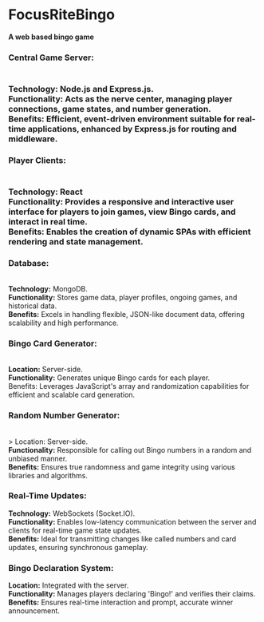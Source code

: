 # FocusRiteBingo
<b>A web based bingo game</b>

<h3><b>Central Game Server:</b><h3></br>
Technology:</b> Node.js and Express.js.</br>
<b>Functionality:</b> Acts as the nerve center, managing player connections, game states, and number generation.</br>
<b>Benefits:</b> Efficient, event-driven environment suitable for real-time applications, enhanced by Express.js for routing and middleware.

<h3><b>Player Clients:</b><h3></br>
Technology:</b> React</br>
<b>Functionality:</b> Provides a responsive and interactive user interface for players to join games, view Bingo cards, and interact in real time.</br>
<b>Benefits:</b> Enables the creation of dynamic SPAs with efficient rendering and state management.

<h3><b>Database:</b></h3></br>
<b>Technology:</b> MongoDB.</br>
<b>Functionality:</b> Stores game data, player profiles, ongoing games, and historical data.</br>
<b>Benefits:</b> Excels in handling flexible, JSON-like document data, offering scalability and high performance.

<h3><b>Bingo Card Generator:</b></h3></br>
<b>Location:</b> Server-side.</br>
<b>Functionality:</b> Generates unique Bingo cards for each player.</br>
<b></b>Benefits:</b> Leverages JavaScript's array and randomization capabilities for efficient and scalable card generation.

<h3><b>Random Number Generator:</b></h3></br>>
<b></b>Location:</b> Server-side.</br>
<b>Functionality:</b> Responsible for calling out Bingo numbers in a random and unbiased manner.</br>
<b>Benefits:</b> Ensures true randomness and game integrity using various libraries and algorithms.

<h3><b>Real-Time Updates:</b></h3>
<b>Technology:</b> WebSockets (Socket.IO).</br>
<b>Functionality:</b> Enables low-latency communication between the server and clients for real-time game state updates.</br>
<b>Benefits:</b> Ideal for transmitting changes like called numbers and card updates, ensuring synchronous gameplay.

<h3><b>Bingo Declaration System:</b></h3>
<b>Location:</b> Integrated with the server.</br>
<b>Functionality:</b> Manages players declaring 'Bingo!' and verifies their claims.</br>
<b>Benefits:</b> Ensures real-time interaction and prompt, accurate winner announcement.
